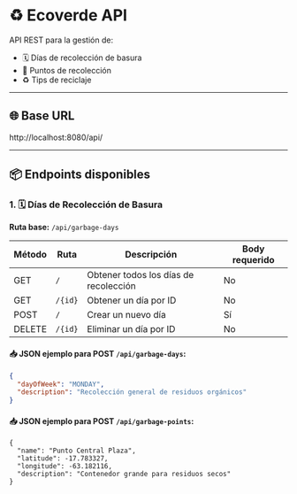 # ♻️ Ecoverde API

API REST para la gestión de:

- 🗓️ Días de recolección de basura
- 📍 Puntos de recolección
- ♻️ Tips de reciclaje

---

## 🌐 Base URL
http://localhost:8080/api/


---

## 📦 Endpoints disponibles

### 1. 🗓️ Días de Recolección de Basura

**Ruta base:** `/api/garbage-days`

| Método | Ruta       | Descripción                            | Body requerido |
|--------|------------|----------------------------------------|----------------|
| GET    | `/`        | Obtener todos los días de recolección  | No             |
| GET    | `/{id}`    | Obtener un día por ID                  | No             |
| POST   | `/`        | Crear un nuevo día                     | Sí             |
| DELETE | `/{id}`    | Eliminar un día por ID                 | No             |

#### 📥 JSON ejemplo para POST `/api/garbage-days`:

```json
{
  "dayOfWeek": "MONDAY",
  "description": "Recolección general de residuos orgánicos"
}
```
#### 📥 JSON ejemplo para POST `/api/garbage-points`:
```
{
  "name": "Punto Central Plaza",
  "latitude": -17.783327,
  "longitude": -63.182116,
  "description": "Contenedor grande para residuos secos"
}


